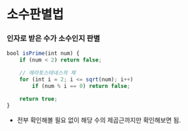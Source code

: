 # 소수판별법

### 인자로 받은 수가 소수인지 판별
```jsx
bool isPrime(int num) {
	if (num < 2) return false;

	// 에라토스테네스의 체
	for (int i = 2; i <= sqrt(num); i++)
		if (num % i == 0) return false;

	return true;
}
```
- 전부 확인해볼 필요 없이 해당 수의 제곱근까지만 확인해보면 됨.
